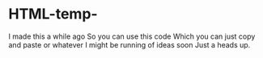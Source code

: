 # HTML-temp-
I made this a while ago So you can use this code Which you can just copy and paste or whatever I might be running of ideas soon Just a heads up.

